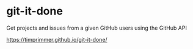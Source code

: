 # git-it-done
Get projects and issues from a given GitHub users using the GitHub API

https://timprimmer.github.io/git-it-done/